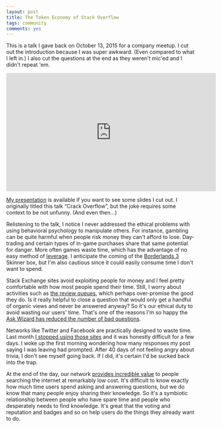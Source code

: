 ```yaml
---
layout: post
title: The Token Economy of Stack Overflow
tags: community
comments: yes
---
```


This is a talk I gave back on October 13, 2015 for a company meetup. I
cut out the introduction because I was super awkward. (Even compared
to what I left in.) I also cut the questions at the end as they
weren't mic'ed and I didn't repeat 'em. 

<iframe width="560" height="315"
src="https://www.youtube.com/embed/HcUML0XNeKI" frameborder="0"
allow="accelerometer; autoplay; encrypted-media; gyroscope;
picture-in-picture" allowfullscreen></iframe>

[My presentation](https://docs.google.com/presentation/d/1heT42e6NqhPae9m3JxryzOrtYAeR8wJapHBC7JxccUU/edit?usp=sharing)
is available if you want to see some slides I cut out. I originally
titled this talk “Crack Overflow”, but the joke requires some context
to be not unfunny. (And even then...)

Relistening to the talk, I notice I never addressed the ethical
problems with using behavioral psychology to manipulate others. For
instance, gambling can be quite harmful when people risk money they
can't afford to lose. Day-trading and certain types of in-game
purchases share that same potential for danger. More often games waste
time, which has the advantage of no easy method of
[leverage](https://www.investopedia.com/terms/l/leverage.asp). I
anticipate the coming of the
[Borderlands 3](https://borderlands.com/en-US/) Skinner box, but I'm
also cautious since it could easily consume time I don't want to
spend.

Stack Exchange sites avoid exploiting people for money and I feel
pretty comfortable with how most people spend their time. Still, I
worry about activities such as
[the review queues](https://meta.stackoverflow.com/q/251489/1438),
which perhaps over-promise the good they do. Is it really helpful to
close a question that would only get a handful of organic views and
never be answered anyway? So it's our ethical duty to avoid wasting
our users' time. That's one of the reasons I'm so happy the
[Ask Wizard has reduced the number of bad questions](https://meta.stackoverflow.com/q/381671/1438).

Networks like Twitter and Facebook are practically designed to waste
time. Last month
[I stopped using those sites](https://medium.com/@jlericson/im-giving-up-twitter-and-facebook-for-lent-fc8b07013828)
and it was honestly difficult for a few days. I woke up the first
morning wondering how many responses my post saying I was leaving had
prompted. After 40 days of not feeling angry about trivia, I don't see
myself going back. If I did, it's certain I'd be sucked back into the
trap.

At the end of the day, our network
[provides incredible value](https://stackexchange.com/about) to people
searching the internet at remarkably low cost. It's difficult to know
exactly how much time users spend asking and answering questions, but
we do know that many people enjoy sharing their knowledge. So it's a
symbiotic relationship between people who have spare time and people
who desperately needs to find knowledge. It's great that the voting
and reputation and badges and so on help users do the things they
already want to do.

<!--  LocalWords:  mic'ed LocalWords Relistening
 -->
